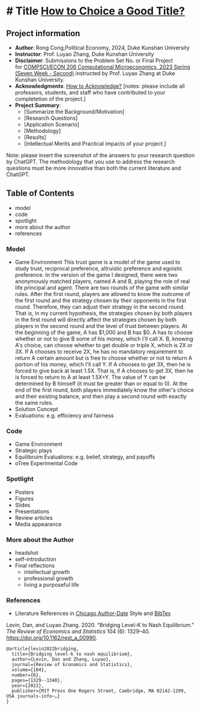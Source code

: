 # # Title [How to Choice a Good Title?](https://www.nature.com/articles/s41562-021-01152-2)
## Project information
- **Author**: Rong Cong,Political Economy, 2024, Duke Kunshan University
- **Instructor**: Prof. Luyao Zhang, Duke Kunshan University
- **Disclaimer**: Submissions to the Problem Set No. or Final Project for [COMPSCI/ECON 206 Computational Microeconomics, 2023 Spring (Seven Week - Second)](https://ce.pubpub.org/) instructed by Prof. Luyao Zhang at Duke Kunshan University.
- **Acknowledgments**: [How to Acknowledge?](https://www.scribbr.co.uk/thesis-dissertation/acknowledgements/)
[notes: please include all professors, students, and staff who have contributed to your completetion of the project.]
- **Project Summary**: 
  - [Summarize the Background/Motivation]
  - [Research Questions]
  - [Application Scenario]
  - [Methodology]
  - [Results]
  - [Intellectual Merits and Practical impacts of your project.]
  
   
Note: please insert the screenshot of the answers to your research question by ChatGPT. The methodology that you use to address the research questions must be more innovative than both the current literature and ChatGPT. 

## Table of Contents

- model
- code
- spotlight
- more about the author
- references

### Model
- Game Environment
This trust game is a model of the game used to study trust, reciprocal preference, altruistic preference and egoistic preference.
In the version of the game I designed, there were two anonymously matched players, named A and B, playing the role of real life principal and agent. There are two rounds of the game with similar rules. After the first round, players are allowed to know the outcome of the first round and the strategy chosen by their opponents in the first round. Therefore, they can adjust their strategy in the second round. That is, in my current hypothesis, the strategies chosen by both players in the first round will directly affect the strategies chosen by both players in the second round and the level of trust between players.
At the beginning of the game, A has $1,000 and B has $0. A has to choose whether or not to give B some of his money, which I'll call X. B, knowing A's choice, can choose whether to get double or triple X, which is 2X or 3X. If A chooses to receive 2X, he has no mandatory requirement to return A certain amount but is free to choose whether or not to return A portion of his money, which I'll call Y. If A chooses to get 3X, then he is forced to give back at least 1.5X. That is, if A chooses to get 3X, then he is forced to return to A at least 1.5X+Y. The value of Y can be determined by B himself (it must be greater than or equal to 0). At the end of the first round, both players immediately know the other's choice and their existing balance, and then play a second round with exactly the same rules.
- Solution Concept
- Evaluations: e.g. efficiency and fairness

### Code
- Game Environment
- Strategic plays
- Equilibruim Evaluations: e.g. belief, strategy, and payoffs
- oTree Experimental Code 


### Spotlight
- Posters
- Figures
- Slides
- Presentations
- Review articles
- Media appearance

### More about the Author
- headshot
- self-introduction
- Final reflections 
  - intellectual growth
  - professional growth
  - living a purposeful life

### References

- Literature References in [Chicago Author-Date](https://www.chicagomanualofstyle.org/tools_citationguide/citation-guide-2.html) Style and [BibTex](https://scholar.google.com/) 

Levin, Dan, and Luyao Zhang. 2020. “Bridging Level-K to Nash Equilibrium.” *The Review of Economics and Statistics* 104 (6): 1329–40. https://doi.org/10.1162/rest_a_00990.

```
@article{levin2022bridging,
  title={Bridging level-k to nash equilibrium},
  author={Levin, Dan and Zhang, Luyao},
  journal={Review of Economics and Statistics},
  volume={104},
  number={6},
  pages={1329--1340},
  year={2022},
  publisher={MIT Press One Rogers Street, Cambridge, MA 02142-1209, USA journals-info~…}
}
```

